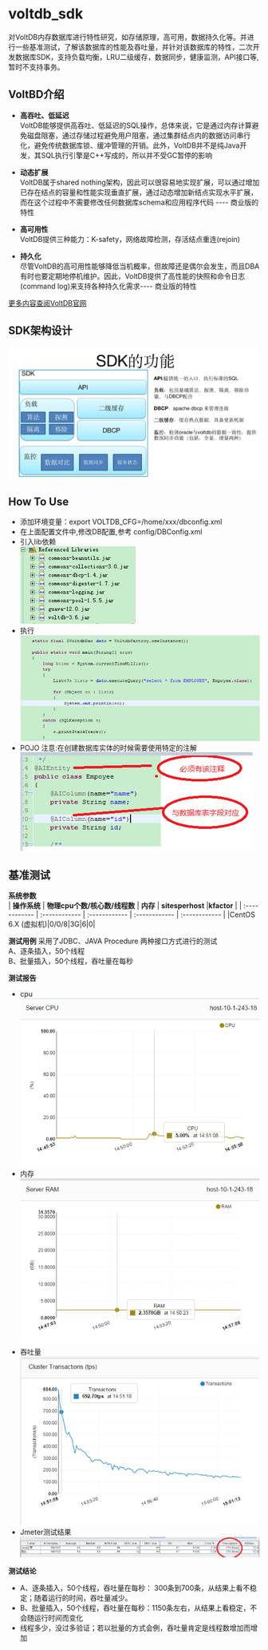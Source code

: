 # voltdb_sdk
对VoltDB内存数据库进行特性研究，如存储原理，高可用，数据持久化等。并进行一些基准测试，了解该数据库的性能及吞吐量，并针对该数据库的特性，二次开发数据库SDK，支持负载均衡，LRU二级缓存，数据同步，健康监测，API接口等,暂时不支持事务。  
## VoltBD介绍 
- **高吞吐、低延迟**  
VoltDB能够提供高吞吐、低延迟的SQL操作，总体来说，它是通过内存计算避免磁盘阻塞，通过存储过程避免用户阻塞，通过集群结点内的数据访问串行化，避免传统数据库锁、缓冲管理的开销。此外，VoltDB并不是纯Java开发，其SQL执行引擎是C++写成的，所以并不受GC暂停的影响

- **动态扩展**  
VoltDB属于shared nothing架构，因此可以很容易地实现扩展，可以通过增加已存在结点的容量和性能实现垂直扩展，通过动态增加新结点实现水平扩展，而在这个过程中不需要修改任何数据库schema和应用程序代码  ----  商业版的特性

- **高可用性**  
VoltDB提供三种能力：K-safety，网络故障检测，存活结点重连(rejoin)

- **持久化**  
尽管VoltDB的高可用性能够降低当机概率，但故障还是偶尔会发生，而且DBA有时也要定期地停机维护。因此，VoltDB提供了高性能的快照和命令日志(command log)来支持各种持久化需求----  商业版的特性
  
[更多内容查阅VoltDB官网](https://www.voltactivedata.com/)  

## SDK架构设计  
![architecture_design](assets/architecture_design.jpg)  

## How To Use 
- 添加环境变量：export VOLTDB_CFG=/home/xxx/dbconfig.xml
- 在上面配置文件中,修改DB配置,参考 config/DBConfig.xml
- 引入lib依赖  
  ![lib_jars](assets/lib_jars.png)  
- 执行  
  ![main_example](assets/main_example.png)  
- POJO 注意:在创建数据库实体的时候需要使用特定的注解  
  ![pojo_example](assets/pojo_example.png)  

## 基准测试
**系统参数**  
| **操作系统**  | **物理cpu个数/核心数/线程数**  | **内存**  | **sitesperhost**  |**kfactor**   |
| :------------ | :------------ | :------------ | :------------ | :------------ |
|CentOS 6.X (虚拟机)|0/0/8|3G|6|0|  

**测试用例**
采用了JDBC、JAVA Procedure 两种接口方式进行的测试  
A、逐条插入，50个线程  
B、批量插入，50个线程，吞吐量在每秒  

**测试报告**  
- cpu  
  ![cpu](assets/cpu.png)  
- 内存  
  ![内存](assets/ram.png)  
- 吞吐量  
  ![吞吐量](assets/output.png)  
- Jmeter测试结果  
  ![吞吐量](assets/jmeter.png)    
  
**测试结论**  
- A、逐条插入，50个线程，吞吐量在每秒： 300条到700条，从结果上看不稳定；随着运行的时间，吞吐量减少。  
- B、批量插入，50个线程，吞吐量在每秒：1150条左右，从结果上看稳定，不会随运行时间而变化  
- 线程多少，没过多验证；若以批量的方式会例，吞吐量肯定是线程数增加而增加  

